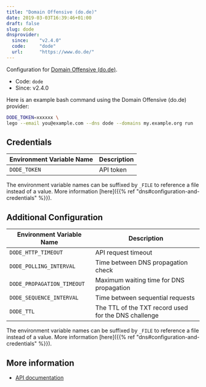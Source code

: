 ```yaml
---
title: "Domain Offensive (do.de)"
date: 2019-03-03T16:39:46+01:00
draft: false
slug: dode
dnsprovider:
  since:    "v2.4.0"
  code:     "dode"
  url:      "https://www.do.de/"
---
```


<!-- THIS DOCUMENTATION IS AUTO-GENERATED. PLEASE DO NOT EDIT. -->
<!-- providers/dns/dode/dode.toml -->
<!-- THIS DOCUMENTATION IS AUTO-GENERATED. PLEASE DO NOT EDIT. -->


Configuration for [Domain Offensive (do.de)](https://www.do.de/).


<!--more-->

- Code: `dode`
- Since: v2.4.0


Here is an example bash command using the Domain Offensive (do.de) provider:

```bash
DODE_TOKEN=xxxxxx \
lego --email you@example.com --dns dode --domains my.example.org run
```




## Credentials

| Environment Variable Name | Description |
|-----------------------|-------------|
| `DODE_TOKEN` | API token |

The environment variable names can be suffixed by `_FILE` to reference a file instead of a value.
More information [here]({{% ref "dns#configuration-and-credentials" %}}).


## Additional Configuration

| Environment Variable Name | Description |
|--------------------------------|-------------|
| `DODE_HTTP_TIMEOUT` | API request timeout |
| `DODE_POLLING_INTERVAL` | Time between DNS propagation check |
| `DODE_PROPAGATION_TIMEOUT` | Maximum waiting time for DNS propagation |
| `DODE_SEQUENCE_INTERVAL` | Time between sequential requests |
| `DODE_TTL` | The TTL of the TXT record used for the DNS challenge |

The environment variable names can be suffixed by `_FILE` to reference a file instead of a value.
More information [here]({{% ref "dns#configuration-and-credentials" %}}).




## More information

- [API documentation](https://www.do.de/wiki/freie-ssl-tls-zertifikate-ueber-acme/)

<!-- THIS DOCUMENTATION IS AUTO-GENERATED. PLEASE DO NOT EDIT. -->
<!-- providers/dns/dode/dode.toml -->
<!-- THIS DOCUMENTATION IS AUTO-GENERATED. PLEASE DO NOT EDIT. -->

